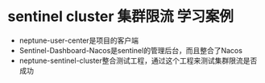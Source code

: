 # sentinel cluster 集群限流 学习案例

- neptune-user-center是项目的客户端
- Sentinel-Dashboard-Nacos是sentinel的管理后台，而且整合了Nacos
- neptune-sentinel-cluster整合测试工程，通过这个工程来测试集群限流是否成功